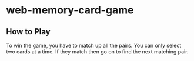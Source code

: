 ﻿# web-memory-card-game

## How to Play
To win the game, you have to match up all the pairs. You can only select two cards at a time. If they match then go on to find the next matching pair.
